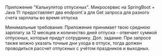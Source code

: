 Приложение "Калькулятор отпускных".
Микросервис на SpringBoot + Java 11:
предоставляет два endpoint`а для Get запроса для разного счета зарплаты во время отпуска

Минимальные требования: Приложение принимает твою среднюю зарплату за 12 месяцев и количество дней отпуска - отвечает суммой отпускных, которые придут сотруднику.
Доп. задание: При запросе также можно указать точные дни ухода в отпуск, тогда должен проводиться рассчет отпускных с учётом праздников и выходных.
